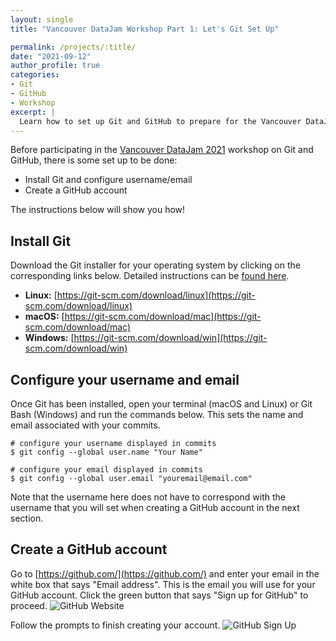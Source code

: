 ```yaml
---
layout: single
title: "Vancouver DataJam Workshop Part 1: Let's Git Set Up"

permalink: /projects/:title/
date: "2021-09-12"
author_profile: true
categories:
- Git
- GitHub
- Workshop
excerpt: |
  Learn how to set up Git and GitHub to prepare for the Vancouver DataJam workshop 📑
---
```


Before participating in the [Vancouver DataJam 2021](https://www.vancouverdatajam.ca/workshops) workshop on Git and GitHub, there is some set up to be done:
* Install Git and configure username/email
* Create a GitHub account

The instructions below will show you how!

## Install Git
Download the Git installer for your operating system by clicking on the corresponding links below. Detailed instructions can be [found here](https://git-scm.com/book/en/v2/Getting-Started-Installing-Git).
* __Linux:__ [https://git-scm.com/download/linux](https://git-scm.com/download/linux)
* __macOS:__ [https://git-scm.com/download/mac](https://git-scm.com/download/mac)
* __Windows:__ [https://git-scm.com/download/win](https://git-scm.com/download/win)

## Configure your username and email
Once Git has been installed, open your terminal (macOS and Linux) or Git Bash (Windows) and run the commands below. This sets the name and email associated with your commits.
```
# configure your username displayed in commits
$ git config --global user.name "Your Name"
```

```
# configure your email displayed in commits
$ git config --global user.email "youremail@email.com"
```
Note that the username here does not have to correspond with the username that you will set when creating a GitHub account in the next section.

## Create a GitHub account
Go to [https://github.com/](https://github.com/) and enter your email in the white box that says "Email address". This is the email you will use for your GitHub account. Click the green button that says "Sign up for GitHub" to proceed.
![GitHub Website](..\..\assets\images\2021-09-12-git-github-workshop1\github-site.png)

Follow the prompts to finish creating your account.
![GitHub Sign Up](..\..\assets\images\2021-09-12-git-github-workshop1\github-sign-up.png)

